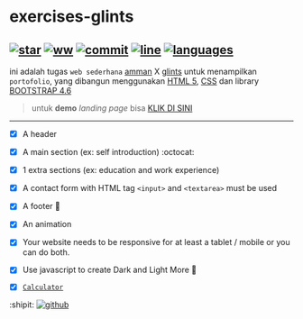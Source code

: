 # exercises-glints
[![star](https://img.shields.io/github/stars/awahids/exercises-glint?style=social)]()
[![ww](https://img.shields.io/github/watchers/awahids/exercises-glint?style=social)]()
[![commit](https://img.shields.io/github/last-commit/awahids/exercises-glint?style=plastic)]()
[![line](https://img.shields.io/tokei/lines/github/awahids/exercises-glint)]()
[![languages](https://img.shields.io/github/languages/count/awahids/exercises-glint?color=red)]()
---
ini adalah tugas `web sederhana` [amman](https://www.amnt.co.id/) X [glints](https://glints.com/id) untuk menampilkan `portofolio`, yang dibangun menggunakan [HTML 5](https://html.com/), [CSS](https://en.wikipedia.org/wiki/CSS) dan library [BOOTSTRAP 4.6](https://getbootstrap.com/)

> untuk __demo__ *landing page* bisa [KLIK DI SINI](https://awahids.github.io/exercises-glint/ "klik aja mbak angel hehe")

---
- [x] A header 
- [x] A main section (ex: self introduction) :octocat:
- [x] 1 extra sections (ex: education and work experience)
- [x] A contact form with HTML tag `<input>` and `<textarea>` must be used
- [x] A footer :foot:
- [x] An animation
- [x] Your website needs to be responsive for at least a tablet / mobile or you can do both.
- [x] Use javascript to create Dark and Light More :high_brightness:

- [x] [`Calculator`](https://github.com/awahids/exercises-glint/tree/master/calculator/ "code of calculator")

:shipit:
[![github](https://img.shields.io/github/followers/awahids?style=social)](https://github.com/awahids/)
